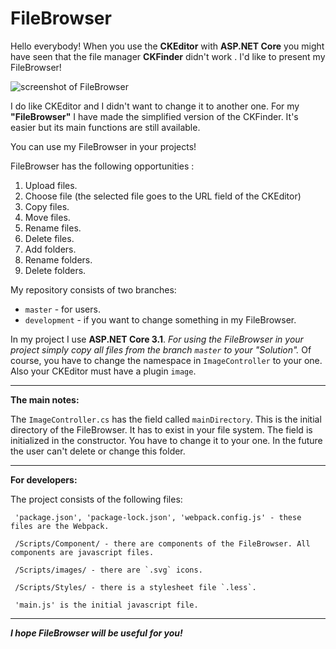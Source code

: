 # FileBrowser
Hello everybody! When you use the **CKEditor** with **ASP.NET Core** you might have seen that the file manager **CKFinder** didn't work . I'd like to present my FileBrowser!

![screenshot of FileBrowser](http://kirav.ru/images/articles/51/file-browser-screenshort04.jpg)

I do like CKEditor and I didn't want to change it to another one. For my **"FileBrowser"** I have made the simplified version of the CKFinder. It's easier but its main functions are still available. 

You can use my FileBrowser in your projects!

FileBrowser has the following opportunities :

1. Upload files.
2. Choose file (the selected file goes to the URL field of the CKEditor) 
3. Copy files.
4. Move files.
5. Rename files.
6. Delete files.
7. Add folders.
8. Rename folders.
9. Delete folders.

My repository consists of two branches:

* `master` - for  users. 
* `development` - if you want to change something in my FileBrowser.

In my project I use **ASP.NET Core 3.1**. *For using the FileBrowser in your project simply copy all files from the branch `master` to your "Solution".* Of course, you have to change the namespace in `ImageController` to your one. Also your CKEditor must have a plugin `image`.
***
**The main notes:**

The `ImageController.cs` has the field called `mainDirectory`. This is the initial directory of the FileBrowser. It has to exist in your file system. The field is initialized in the constructor. You have to change it to your one. In the future the user can't delete or change this folder. 
***
**For developers:**

The project consists of the following files:

     'package.json', 'package-lock.json', 'webpack.config.js' - these files are the Webpack.
     
     /Scripts/Component/ - there are components of the FileBrowser. All components are javascript files.
     
     /Scripts/images/ - there are `.svg` icons.
     
     /Scripts/Styles/ - there is a stylesheet file `.less`.
     
     'main.js' is the initial javascript file.

***
***I hope FileBrowser will be useful for you!***
